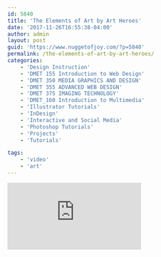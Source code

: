```yaml
---
id: 5840
title: 'The Elements of Art by Art Heroes'
date: '2017-11-26T16:55:38-04:00'
author: admin
layout: post
guid: 'https://www.nuggetofjoy.com/?p=5840'
permalink: /the-elements-of-art-by-art-heroes/
categories:
    - 'Design Instruction'
    - 'DMET 155 Introduction to Web Design'
    - 'DMET 350 MEDIA GRAPHICS AND DESIGN'
    - 'DMET 355 ADVANCED WEB DESIGN'
    - 'DMET 375 IMAGING TECHNOLOGY'
    - 'DMET_160 Introduction to Multimedia'
    - 'Illustrator Tutorials'
    - 'InDesign'
    - 'Interactive and Social Media'
    - 'Photoshop Tutorials'
    - 'Projects'
    - 'Tutorials'

tags:
    - 'video'
    - 'art'
---
```


<iframe class="vide" allow="accelerometer; autoplay; clipboard-write; encrypted-media; gyroscope; picture-in-picture; web-share" allowfullscreen="" frameborder="0" loading="lazy" referrerpolicy="strict-origin-when-cross-origin" src="https://www.youtube.com/embed/uVrh3frrC38?feature=oembed" title="The Elements of Art"></iframe>


